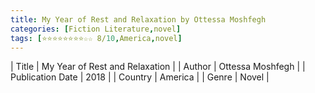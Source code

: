 ```yaml
---
title: My Year of Rest and Relaxation by Ottessa Moshfegh
categories: [Fiction Literature,novel]
tags: [⭐⭐⭐⭐⭐⭐⭐⭐☆☆ 8/10,America,novel]
---
```

        
| Title | My Year of Rest and Relaxation  |
| Author |  Ottessa Moshfegh  |
| Publication Date | 2018   |
| Country | America |
| Genre | Novel  |
        